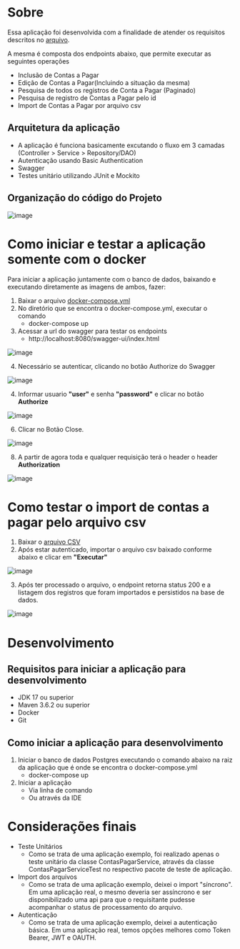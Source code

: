 # Sobre

Essa aplicação foi desenvolvida com a finalidade de atender os requisitos descritos no [arquivo](https://github.com/carloshfmaciel/ms-contas-pagar/blob/master/outros/teste%20-%20JAVA%20Sr.pdf).

A mesma é composta dos endpoints abaixo, que permite executar as seguintes operações
- Inclusão de Contas a Pagar
- Edição de Contas a Pagar(Incluindo a situação da mesma)
- Pesquisa de todos os registros de Conta a Pagar (Paginado)
- Pesquisa de registro de Contas a Pagar pelo id
- Import de Contas a Pagar por arquivo csv

## Arquitetura da aplicação

- A aplicação é funciona basicamente excutando o fluxo em 3 camadas (Controller > Service > Repository/DAO)
- Autenticação usando Basic Authentication
- Swagger
- Testes unitário utilizando JUnit e Mockito

## Organização do código do Projeto

![image](https://github.com/carloshfmaciel/ms-contas-pagar/blob/master/screenshots/008.jpg)

# Como iniciar e testar a aplicação somente com o docker

Para iniciar a aplicação juntamente com o banco de dados, baixando e executando diretamente as imagens de ambos, fazer:

1. Baixar o arquivo [docker-compose.yml](https://github.com/carloshfmaciel/ms-contas-pagar/blob/master/outros/docker-compose.yml)
2. No diretório que se encontra o docker-compose.yml, executar o comando 
	- docker-compose up
3. Acessar a url do swagger para testar os endpoints
	- http://localhost:8080/swagger-ui/index.html

![image](https://github.com/carloshfmaciel/ms-contas-pagar/blob/master/screenshots/001.jpg)

4. Necessário se autenticar, clicando no botão Authorize do Swagger

![image](https://github.com/carloshfmaciel/ms-contas-pagar/blob/master/screenshots/004.jpg)

4. Informar usuario **"user"** e senha **"password"** e clicar no botão **Authorize**

![image](https://github.com/carloshfmaciel/ms-contas-pagar/blob/master/screenshots/002.jpg)

6. Clicar no Botão Close.

![image](https://github.com/carloshfmaciel/ms-contas-pagar/blob/master/screenshots/003.jpg)

8. A partir de agora toda e qualquer requisição terá o header o header **Authorization**

![image](https://github.com/carloshfmaciel/ms-contas-pagar/blob/master/screenshots/005.jpg)

# Como testar o import de contas a pagar pelo arquivo csv

1. Baixar o [arquivo CSV](https://github.com/carloshfmaciel/ms-contas-pagar/blob/master/outros/contas-pagar.csv)
2. Após estar autenticado, importar o arquivo csv baixado conforme abaixo e clicar em **"Executar"**

![image](https://github.com/carloshfmaciel/ms-contas-pagar/blob/master/screenshots/006.jpg)

3. Após ter processado o arquivo, o endpoint retorna status 200 e a listagem dos registros que foram importados e persistidos na base de dados. 

![image](https://github.com/carloshfmaciel/ms-contas-pagar/blob/master/screenshots/007.jpg)

# Desenvolvimento

## Requisitos para iniciar a aplicação para desenvolvimento

- JDK 17 ou superior
- Maven 3.6.2 ou superior
- Docker
- Git

## Como iniciar a aplicação para desenvolvimento

1. Iniciar o banco de dados Postgres executando o comando abaixo na raiz da aplicação que é onde se encontra o docker-compose.yml
   - docker-compose up
3. Iniciar a aplicação
	- Via linha de comando
	- Ou através da IDE
	
# Considerações finais

- Teste Unitários
	- Como se trata de uma aplicação exemplo, foi realizado apenas o teste unitário da classe ContasPagarService, através da classe ContasPagarServiceTest no respectivo pacote de teste de aplicação.
- Import dos arquivos
	- Como se trata de uma aplicação exemplo, deixei o import "síncrono". Em uma aplicação real, o mesmo deveria ser assíncrono e ser disponibilizado uma api para que o requisitante pudesse acompanhar o status de processamento do arquivo.
- Autenticação
	- Como se trata de uma aplicação exemplo, deixei a autenticação básica. Em uma aplicação real, temos opções melhores como Token Bearer, JWT e OAUTH.
